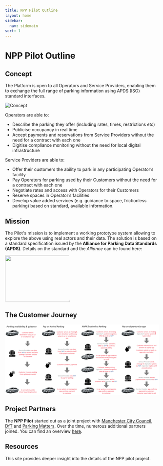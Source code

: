 ```yaml
---
title: NPP Pilot Outline
layout: home
sidebar:
  nav: sidemain
sort: 1
---
```

# NPP Pilot Outline

## Concept
The Platform is open to all Operators and Service Providers, enabling them to exchange the full range of parking information using APDS (ISO) standard interfaces. 

![Concept](assets/images/intro/concept.png)

Operators are able to:
* Describe the parking they offer (including rates, times, restrictions etc) 
* Publicise occupancy in real time
* Accept payments and reservations from Service Providers without the need for a contract with each one
* Digitise compliance monitoring without the need for local digital infrastructure

Service Providers are able to:
* Offer their customers the ability to park in any participating Operator’s facility
* Pay Operators for parking used by their Customers without the need for a contract with each one
* Negotiate rates and access with Operators for their Customers
* Reserve spaces in Operator’s facilities
* Develop value added services (e.g. guidance to space, frictionless parking) based on standard, available information.

## Mission
The Pilot's mission is to implement a working prototype system allowing to explore the above using real actors and their data. The solution is based on a standard specification issued by the **Alliance for Parking Data Standards (APDS)**. Details on the standard and the _Alliance_ can be found here: 

[<img src="https://docs.npp.org.uk/assets/images/intro/apdslogo.png" width="210px" height="150px">](https://www.allianceforparkingdatastandards.org).

## The Customer Journey
![Customer Journey](assets/images/intro/Customer_journey.png)

## Project Partners
The **NPP Pilot** started out as a joint project with [Manchester City Council](https://www.manchester.gov.uk), [DfT](https://www.gov.uk/government/organisations/department-for-transport) and [Parking Matters](https://parkingmatters.com). Over the time, numerous additional partners joined. You can find an overview [here](https://docs.npp.org.uk/phases.html#current-status).

## Resources
This site provides deeper insight into the details of the NPP pilot project.
